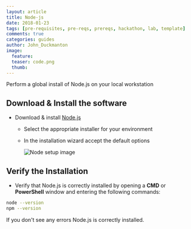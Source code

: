 ```yaml
---
layout: article
title: Node-js
date: 2018-01-23
tags: [pre-requisites, pre-reqs, prereqs, hackathon, lab, template]
comments: true
categories: guides
author: John_Duckmanton
image:
  feature: 
  teaser: code.png
  thumb: 
---
```

Perform a global install of Node.js on your local workstation

## Download & Install the software

* Download & install [Node.js](https://nodejs.org/en/download/)
    * Select the appropriate installer for your environment
    
    * In the installation wizard accept the default options

        ![Node setup image](../images/node/node-js-installer.png)

## Verify the Installation

* Verify that Node.js is correctly installed by opening a **CMD** or **PowerShell** window and entering the following commands:

```bash
node --version
npm --version
```

  If you don't see any errors Node.js is correctly installed.

